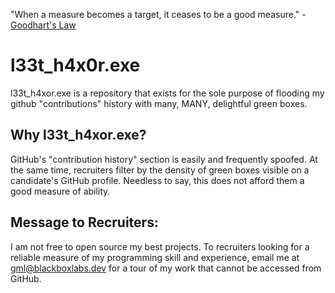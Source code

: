 "When a measure becomes a target, it ceases to be a good measure." - [Goodhart's Law](https://en.wikipedia.org/wiki/Goodhart%27s_law)
# l33t_h4x0r.exe
l33t_h4xor.exe is a repository that exists for the sole purpose of flooding my github "contributions" history
with many, MANY, delightful green boxes.

## Why l33t_h4xor.exe?
GitHub's "contribution history" section is easily and frequently spoofed. At the same time, recruiters
filter by the density of green boxes visible on a candidate's GitHub profile. Needless to say, this does not
afford them a good measure of ability.

## Message to Recruiters:
I am not free to open source my best projects.
To recruiters looking for a reliable measure of my programming skill and experience, email me at
gml@blackboxlabs.dev for a tour of my work that cannot be accessed from GitHub.
